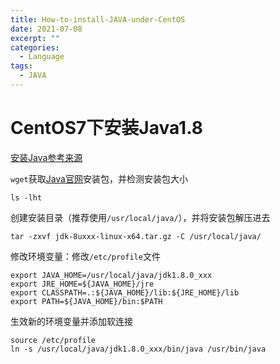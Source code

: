 ```yaml
---
title: How-to-install-JAVA-under-CentOS
date: 2021-07-08
excerpt: ""
categories:
  - Language
tags:
  - JAVA
---
```




# CentOS7下安装Java1.8

[安装Java参考来源](https://www.cnblogs.com/stulzq/p/9286878.html)

`wget`获取[Java官网](https://www.oracle.com/java/technologies/javase/javase-jdk8-downloads.html)安装包，并检测安装包大小

```shell
ls -lht
```

创建安装目录（推荐使用`/usr/local/java/`），并将安装包解压进去

```shell
tar -zxvf jdk-8uxxx-linux-x64.tar.gz -C /usr/local/java/
```

修改环境变量：修改`/etc/profile`文件

```shell
export JAVA_HOME=/usr/local/java/jdk1.8.0_xxx
export JRE_HOME=${JAVA_HOME}/jre 
export CLASSPATH=.:${JAVA_HOME}/lib:${JRE_HOME}/lib 
export PATH=${JAVA_HOME}/bin:$PATH
```

生效新的环境变量并添加软连接

```shell
source /etc/profile
ln -s /usr/local/java/jdk1.8.0_xxx/bin/java /usr/bin/java
```


